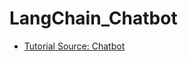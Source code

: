 # LangChain_Chatbot

- [Tutorial Source: Chatbot](https://python.langchain.com/docs/tutorials/chatbot/)
